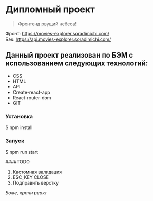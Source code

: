 # Дипломный проект

> Фронтенд рвущий небеса!



Фронт: https://movies-explorer.soradimichi.com/ <br>
Бэк: https://api.movies-explorer.soradimichi.com/


## Данный проект реализован по БЭМ с использованием следующих технологий:

* CSS
* HTML
* API
* Create-react-app
* React-router-dom
* GIT

### Установка
$ npm install

### Запуск
$ npm run start

####TODO
1) Кастомная валидация
2) ESC_KEY CLOSE
4) Подправить верстку

_Боже, храни реакт_
